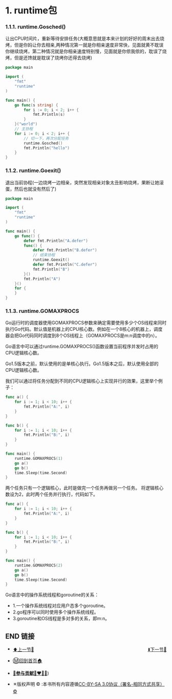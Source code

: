 # 1. runtime包

### 1.1.1. runtime.Gosched()

让出CPU时间片，重新等待安排任务(大概意思就是本来计划的好好的周末出去烧烤，但是你妈让你去相亲,两种情况第一就是你相亲速度非常快，见面就黄不耽误你继续烧烤，第二种情况就是你相亲速度特别慢，见面就是你侬我侬的，耽误了烧烤，但是还馋就是耽误了烧烤你还得去烧烤)

```go
package main

import (
    "fmt"
    "runtime"
)

func main() {
    go func(s string) {
        for i := 0; i < 2; i++ {
            fmt.Println(s)
        }
    }("world")
    // 主协程
    for i := 0; i < 2; i++ {
        // 切一下，再次分配任务
        runtime.Gosched()
        fmt.Println("hello")
    }
}
```

### 1.1.2. runtime.Goexit()

退出当前协程(一边烧烤一边相亲，突然发现相亲对象太丑影响烧烤，果断让她滚蛋，然后也就没有然后了)

```go
package main

import (
    "fmt"
    "runtime"
)

func main() {
    go func() {
        defer fmt.Println("A.defer")
        func() {
            defer fmt.Println("B.defer")
            // 结束协程
            runtime.Goexit()
            defer fmt.Println("C.defer")
            fmt.Println("B")
        }()
        fmt.Println("A")
    }()
    for {
    }
}
```

### 1.1.3. runtime.GOMAXPROCS

Go运行时的调度器使用GOMAXPROCS参数来确定需要使用多少个OS线程来同时执行Go代码。默认值是机器上的CPU核心数。例如在一个8核心的机器上，调度器会把Go代码同时调度到8个OS线程上（GOMAXPROCS是m:n调度中的n）。

Go语言中可以通过runtime.GOMAXPROCS()函数设置当前程序并发时占用的CPU逻辑核心数。

Go1.5版本之前，默认使用的是单核心执行。Go1.5版本之后，默认使用全部的CPU逻辑核心数。

我们可以通过将任务分配到不同的CPU逻辑核心上实现并行的效果，这里举个例子：

```go
func a() {
    for i := 1; i < 10; i++ {
        fmt.Println("A:", i)
    }
}

func b() {
    for i := 1; i < 10; i++ {
        fmt.Println("B:", i)
    }
}

func main() {
    runtime.GOMAXPROCS(1)
    go a()
    go b()
    time.Sleep(time.Second)
}
```

两个任务只有一个逻辑核心，此时是做完一个任务再做另一个任务。 将逻辑核心数设为2，此时两个任务并行执行，代码如下。

```go
func a() {
    for i := 1; i < 10; i++ {
        fmt.Println("A:", i)
    }
}

func b() {
    for i := 1; i < 10; i++ {
        fmt.Println("B:", i)
    }
}

func main() {
    runtime.GOMAXPROCS(2)
    go a()
    go b()
    time.Sleep(time.Second)
}
```

Go语言中的操作系统线程和goroutine的关系：

- 1.一个操作系统线程对应用户态多个goroutine。
- 2.go程序可以同时使用多个操作系统线程。
- 3.goroutine和OS线程是多对多的关系，即m:n。

## END 链接
<ul><li><div><a href = '9.md' style='float:left'>⬆️上一节🔗</a><a href = '11.md' style='float: right'>⬇️下一节🔗</a></div></li></ul>

+ [Ⓜ️回到首页🏠](../README.md)

+ [**🫵参与贡献💞❤️‍🔥💖**](https://nsddd.top/archives/contributors))

+ ✴️版权声明 &copy; :本书所有内容遵循[CC-BY-SA 3.0协议（署名-相同方式共享）&copy;](http://zh.wikipedia.org/wiki/Wikipedia:CC-by-sa-3.0协议文本) 

